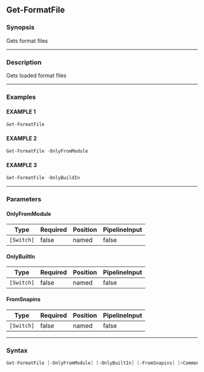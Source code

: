 Get-FormatFile
--------------




### Synopsis
Gets format files



---


### Description

Gets loaded format files



---


### Examples
#### EXAMPLE 1
```PowerShell
Get-FormatFile
```

#### EXAMPLE 2
```PowerShell
Get-FormatFile -OnlyFromModule
```

#### EXAMPLE 3
```PowerShell
Get-FormatFile -OnlyBuildIn
```



---


### Parameters
#### **OnlyFromModule**




|Type      |Required|Position|PipelineInput|
|----------|--------|--------|-------------|
|`[Switch]`|false   |named   |false        |



#### **OnlyBuiltIn**




|Type      |Required|Position|PipelineInput|
|----------|--------|--------|-------------|
|`[Switch]`|false   |named   |false        |



#### **FromSnapins**




|Type      |Required|Position|PipelineInput|
|----------|--------|--------|-------------|
|`[Switch]`|false   |named   |false        |





---


### Syntax
```PowerShell
Get-FormatFile [-OnlyFromModule] [-OnlyBuiltIn] [-FromSnapins] [<CommonParameters>]
```
